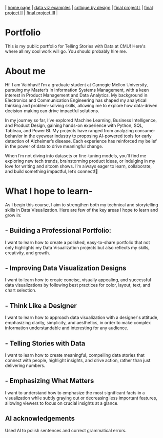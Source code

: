 | [home page](https://cmustudent.github.io/tswd-portfolio-templates/) | [data viz examples](https://github.com/vaibhavviii01/vudgirka_portfolio/blob/main/dataviz-examples.md) | [critique by design](critique-by-design) | [final project I](final-project-part-one) | [final project II](final-project-part-two) | [final project III](final-project-part-three) |

# Portfolio
This is my public portfolio for Telling Stories with Data at CMU!  Here's where all my cool work will go.  You should probably hire me. 

# **About me**
Hi! I am Vaibhavi! 
I’m a graduate student at Carnegie Mellon University, pursuing my Master’s in Information Systems Management, with a keen interest in Product Management and Data Analytics. My background in Electronics and Communication Engineering has shaped my analytical thinking and problem-solving skills, allowing me to explore how data-driven decision-making can drive impactful solutions.

In my journey so far, I’ve explored Machine Learning, Business Intelligence, and Product Design, gaining hands-on experience with Python, SQL, Tableau, and Power BI. My projects have ranged from analyzing consumer behavior in the eyewear industry to proposing AI-powered tools for early detection of Alzheimer’s disease. Each experience has reinforced my belief in the power of data to drive meaningful change.

When I’m not diving into datasets or fine-tuning models, you’ll find me exploring new tech trends, brainstorming product ideas, or indulging in my love for writing and sitcom shows. I’m always eager to learn, collaborate, and build something impactful, let’s connect!🚀

# **What I hope to learn-**
As I begin this course, I aim to strengthen both my technical and storytelling skills in Data Visualization. Here are few of the key areas I hope to learn and grow in: 

## - Building a Professional Portfolio: 
I want to learn how to create a polished, easy-to-share portfolio that not only highlights my Data Visualization projects but also reflects my skills, creativity, and growth.

## - Improving Data Visualization Designs
I want to learn how to create concise, visually appealing, and successful data visualizations by following best practices for color, layout, text, and chart selection.

## - Think Like a Designer
I want to learn how to approach data visualization with a designer's attitude, emphasizing clarity, simplicity, and aesthetics, in order to make complex information understandable and interesting for any audience.

## - Telling Stories with Data
I want to learn how to create meaningful, compelling data stories that connect with people, highlight insights, and drive action, rather than just delivering numbers.

## - Emphasizing What Matters
I want to understand how to emphasize the most significant facts in a visualization while subtly graying out or decreasing less important features, allowing viewers to focus on crucial insights at a glance.


## AI acknowledgements
Used AI to polish sentences and correct grammatical errors.
